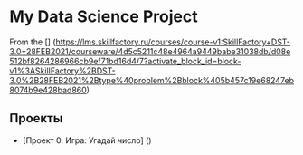 # My Data Science  Project
From the [] (https://lms.skillfactory.ru/courses/course-v1:SkillFactory+DST-3.0+28FEB2021/courseware/4d5c5211c48e4964a9449babe31038db/d08e512bf8264286966cb9ef71bd16d4/7?activate_block_id=block-v1%3ASkillFactory%2BDST-3.0%2B28FEB2021%2Btype%40problem%2Bblock%405b457c19e68247eb8074b9e428bad860)

## Проекты

* [Проект 0. Игра: Угадай число] ()



